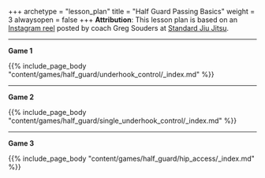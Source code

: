 +++ 
archetype = "lesson_plan" 
title = "Half Guard Passing Basics"
weight = 3
alwaysopen = false 
+++
**Attribution**: This lesson plan is based on an [Instagram reel](https://www.instagram.com/reel/CrT0Vs0JxcJ/?hl=en) posted by coach Greg Souders at [Standard Jiu Jitsu](https://www.standardjiujitsu.com/).

---
**Game 1**

{{% include_page_body "content/games/half_guard/underhook_control/_index.md" %}}

---
**Game 2**

{{% include_page_body "content/games/half_guard/single_underhook_control/_index.md" %}}

---
**Game 3**

{{% include_page_body "content/games/half_guard/hip_access/_index.md" %}}

